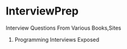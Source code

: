 InterviewPrep
=============

Interview Questions From Various Books,Sites
1. Programming Interviews Exposed 

